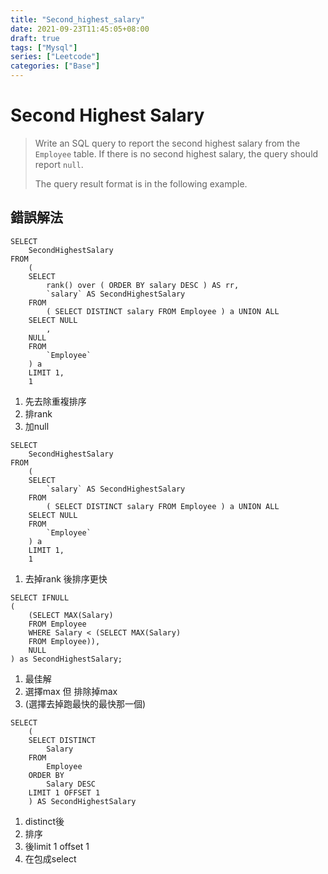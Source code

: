 ```yaml
---
title: "Second_highest_salary"
date: 2021-09-23T11:45:05+08:00
draft: true
tags: ["Mysql"]
series: ["Leetcode"]
categories: ["Base"]
---
```


# Second Highest Salary

>   Write an SQL query to report the second highest salary from the `Employee` table. If there is no second highest salary, the query should report `null`.
>
>   The query result format is in the following example.



## 錯誤解法

```mysql
SELECT
	SecondHighestSalary 
FROM
	(
	SELECT
		rank() over ( ORDER BY salary DESC ) AS rr,
		`salary` AS SecondHighestSalary 
	FROM
		( SELECT DISTINCT salary FROM Employee ) a UNION ALL
	SELECT NULL
		,
	NULL 
	FROM
		`Employee` 
	) a 
	LIMIT 1,
	1
```

1.   先去除重複排序
2.   排rank
3.   加null

```mysql
SELECT
	SecondHighestSalary 
FROM
	(
	SELECT
		`salary` AS SecondHighestSalary 
	FROM
		( SELECT DISTINCT salary FROM Employee ) a UNION ALL
	SELECT NULL 
	FROM
		`Employee` 
	) a 
	LIMIT 1,
	1
```

1.   去掉rank 後排序更快



```mysql
SELECT IFNULL
(
    (SELECT MAX(Salary)
    FROM Employee
    WHERE Salary < (SELECT MAX(Salary)
    FROM Employee)),
    NULL
) as SecondHighestSalary;
```

1.   最佳解
2.   選擇max 但 排除掉max
3.   (選擇去掉跑最快的最快那一個)

```mysql
SELECT
	(
	SELECT DISTINCT
		Salary 
	FROM
		Employee 
	ORDER BY
		Salary DESC 
	LIMIT 1 OFFSET 1 
	) AS SecondHighestSalary
```

1.   distinct後
2.   排序
3.   後limit 1 offset 1
4.   在包成select

